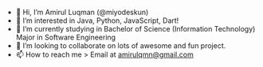 - 👋 Hi, I’m Amirul Luqman (@miyodeskun)
- 👀 I’m interested in Java, Python, JavaScript, Dart!
- 🌱 I’m currently studying in Bachelor of Science (Information Technology) Major in Software Engineering 
- 💞️ I’m looking to collaborate on lots of awesome and fun project.
- 📫 How to reach me > Email at amirulqmn@gmail.com
              
<!---
miyodeskun/miyodeskun is a ✨ special ✨ repository because its `README.md` (this file) appears on your GitHub profile.
You can click the Preview link to take a look at your changes.
--->
